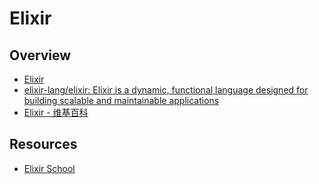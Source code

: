 # Elixir

## Overview

- [Elixir](https://elixir-lang.org/)
- [elixir-lang/elixir: Elixir is a dynamic, functional language designed for building scalable and maintainable applications](https://github.com/elixir-lang/elixir)
- [Elixir - 维基百科](https://zh.wikipedia.org/wiki/Elixir)

## Resources

- [Elixir School](https://elixirschool.com/cn/)
